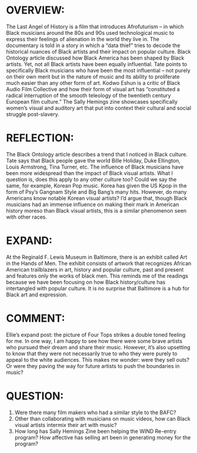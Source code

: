 # OVERVIEW:
The Last Angel of History is a film that introduces Afrofuturism – in which Black musicians around the 80s and 90s used technological music to express their feelings of alienation in the world they live in. The documentary is told in a story in which a “data thief” tries to decode the historical nuances of Black artists and their impact on popular culture. Black Ontology article discussed how Black America has been shaped by Black artists. Yet, not all Black artists have been equally influential. Tate points to specifically Black musicians who have been the most influential – not purely on their own merit but in the nature of music and its ability to proliferate much easier than any other form of art. Kodwo Eshun is a critic of Black Audio Film Collective and how their form of visual art has “constituted a radical interruption of the smooth teleology of the twentieth century European film culture.” The Sally Hemings zine showcases specifically women’s visual and auditory art that put into context their cultural and social struggle post-slavery. 
# REFLECTION:
The Black Ontology article describes a trend that I noticed in Black culture. Tate says that Black people gave the world Bille Holiday, Duke Ellington, Louis Armstrong, Tina Turner, etc. The influence of Black musicians have been more widespread than the impact of Black visual artists. What I question is, does this apply to any other culture too? Could we say the same, for example, Korean Pop music. Korea has given the US Kpop in the form of Psy’s Gangnam Style and Big Bang’s many hits. However, do many Americans know notable Korean visual artists? I’d argue that, though Black musicians had an immense influence on making their mark in American history moreso than Black visual artists, this is a similar phenomenon seen with other races. 
# EXPAND:
At the Reginald F. Lewis Museum in Baltimore, there is an exhibit called Art in the Hands of Men. The exhibit consists of artwork that recognizes African American trailblazers in art, history and popular culture, past and present and features only the works of black men. This reminds me of the readings because we have been focusing on how Black history/culture has intertangled with popular culture. It is no surprise that Baltimore is a hub for Black art and expression. 
# COMMENT:
Ellie’s expand post: the picture of Four Tops strikes a double toned feeling for me. In one way, I am happy to see how there were some brave artists who pursued their dream and share their music. However, it’s also upsetting to know that they were not necessarily true to who they were purely to appeal to the white audiences. This makes me wonder: were they sell outs? Or were they paving the way for future artists to push the boundaries in music?
# QUESTION:
1.	Were there many film makers who had a similar style to the BAFC?
2.	Other than collaborating with musicians on music videos, how can Black visual artists intermix their art with music?
3.	How long has Sally Hemings Zine been helping the WIND Re-entry program? How affective has selling art been in generating money for the program?
